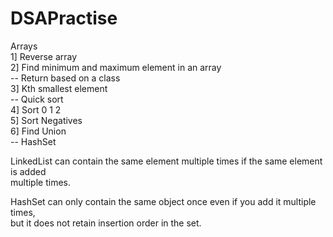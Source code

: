 # DSAPractise

Arrays <br />
1] Reverse array <br />
2] Find minimum and maximum element in an array <br />
-- Return based on a class <br />
3] Kth smallest element <br />
-- Quick sort <br />
4] Sort 0 1 2 <br />
5] Sort Negatives <br />
6] Find Union  <br />
-- HashSet <br />

LinkedList can contain the same element multiple times if the same element is added <br />multiple times.

HashSet can only contain the same object once even if you add it multiple times, <br />but it does not retain insertion order in the set.

